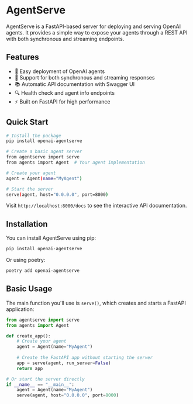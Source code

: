 # AgentServe

AgentServe is a FastAPI-based server for deploying and serving OpenAI agents. It provides a simple way to expose your agents through a REST API with both synchronous and streaming endpoints.

## Features

- 🚀 Easy deployment of OpenAI agents
- 🔄 Support for both synchronous and streaming responses
- 📚 Automatic API documentation with Swagger UI
- 🔍 Health check and agent info endpoints
- ⚡ Built on FastAPI for high performance

## Quick Start

```bash
# Install the package
pip install openai-agentserve

# Create a basic agent server
from agentserve import serve
from agents import Agent  # Your agent implementation

# Create your agent
agent = Agent(name="MyAgent")

# Start the server
serve(agent, host="0.0.0.0", port=8000)
```

Visit `http://localhost:8000/docs` to see the interactive API documentation.

## Installation

You can install AgentServe using pip:

```bash
pip install openai-agentserve
```

Or using poetry:

```bash
poetry add openai-agentserve
```

## Basic Usage

The main function you'll use is `serve()`, which creates and starts a FastAPI application:

```python
from agentserve import serve
from agents import Agent

def create_app():
    # Create your agent
    agent = Agent(name="MyAgent")
    
    # Create the FastAPI app without starting the server
    app = serve(agent, run_server=False)
    return app

# Or start the server directly
if __name__ == "__main__":
    agent = Agent(name="MyAgent")
    serve(agent, host="0.0.0.0", port=8000) 